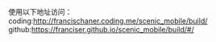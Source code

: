 使用以下地址访问：
coding:http://francischaner.coding.me/scenic_mobile/build/
github:https://franciser.github.io/scenic_mobile/build/#/